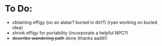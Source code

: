 # To Do:
* obtaining effigy (on an alatar? buried in dirt?) (ryan working on buried idea)
* shrink effigy for portability (incorporate a helpful NPC?)
* ~~describe wandering path~~ done (thanks aadit!)
